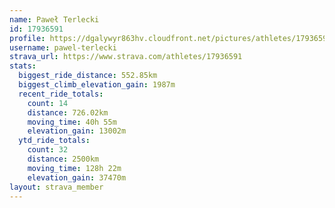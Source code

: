 ```yaml
---
name: Paweł Terlecki
id: 17936591
profile: https://dgalywyr863hv.cloudfront.net/pictures/athletes/17936591/5577025/4/large.jpg
username: pawel-terlecki
strava_url: https://www.strava.com/athletes/17936591
stats:
  biggest_ride_distance: 552.85km
  biggest_climb_elevation_gain: 1987m
  recent_ride_totals:
    count: 14
    distance: 726.02km
    moving_time: 40h 55m
    elevation_gain: 13002m
  ytd_ride_totals:
    count: 32
    distance: 2500km
    moving_time: 128h 22m
    elevation_gain: 37470m
layout: strava_member
--- 
```

